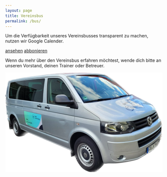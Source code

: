 ```yaml
---
layout: page
title: Vereinsbus
permalink: /bus/
---
```


<main class="flex-grow-1 d-flex flex-column">
  <!--===== Vereinsbus =====-->
  <section id="vereinsbus" class="section-bg flex-grow-1">
    <div class="container mt-5">
      <div class="box text-center">
        <p>Um die Verfügbarkeit unseres Vereinsbusses transparent zu machen, nutzen wir Google Calender.</p>
        <p>
          <a class="generic-button align-middle" href="https://calendar.google.com/calendar/embed?src=YnVzQHZjbXVlbGxoZWltLmRl&wkst=2&ctz=Europe%2FBerlin&showTitle=1&showPrint=0&showTabs=1&mode=MONTH&showTz=0&showCalendars=0&showDate=1&showNav=1" target="_blank">ansehen</a>
          <a class="generic-button align-middle" href="webcal://calendar.google.com/calendar/ical/bus%40vcmuellheim.de/private-e32aa5b16e0f3f35f79f8eb39f793154/basic.ics" type="text/calendar">abbonieren</a>
        </p>
        <p>Wenn du mehr über den Vereinsbus erfahren möchtest, wende dich bitte an unseren Vorstand, deinen Trainer oder Betreuer.</p>
        <p><img src="/img/bus.png" class="w-50"></p>
      </div>
    </div>

  </section>
</main>
